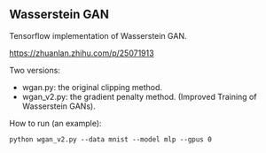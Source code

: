## Wasserstein GAN

Tensorflow implementation of Wasserstein GAN.

https://zhuanlan.zhihu.com/p/25071913

Two versions:
- wgan.py: the original clipping method.
- wgan_v2.py: the gradient penalty method. (Improved Training of Wasserstein GANs).

How to run (an example):

```
python wgan_v2.py --data mnist --model mlp --gpus 0
```
